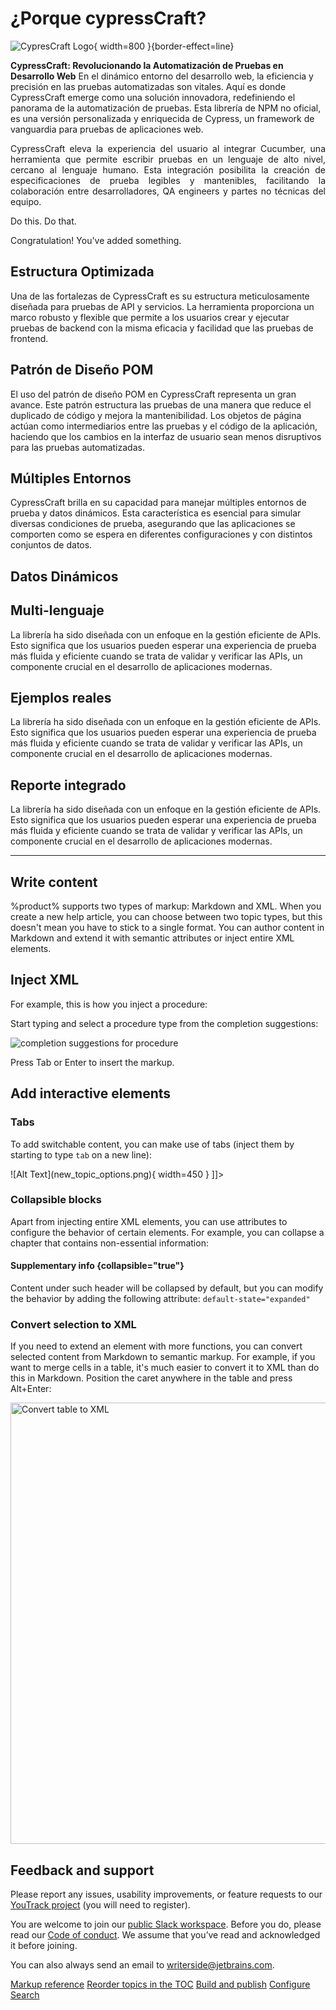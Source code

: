# ¿Porque cypressCraft?

![CypresCraft Logo](cypress_craft_definition.png){ width=800 }{border-effect=line}

**CypressCraft: Revolucionando la Automatización de Pruebas en Desarrollo Web**
En el dinámico entorno del desarrollo web, la eficiencia y precisión en las pruebas automatizadas son vitales. Aquí es donde CypressCraft emerge como una solución innovadora, redefiniendo el panorama de la automatización de pruebas. Esta librería de NPM no oficial, es una versión personalizada y enriquecida de Cypress, un framework de vanguardia para pruebas de aplicaciones web.


<chapter title="Integración con cucumber" id="default-chapter-id">
<procedure id="default-chapter-id2" type="choices">
<p style="text-align: justify;">CypressCraft eleva la experiencia del usuario al integrar Cucumber, una herramienta que permite escribir pruebas en un lenguaje de alto nivel, cercano al lenguaje humano. Esta integración posibilita la creación de especificaciones de prueba legibles y mantenibles, facilitando la colaboración entre desarrolladores, QA engineers y partes no técnicas del equipo.</p>
   <step>Do this.</step>
   <step>Do that.</step>
   <p>Congratulation! You've added something.</p>
</procedure>
</chapter>


## Estructura Optimizada
Una de las fortalezas de CypressCraft es su estructura meticulosamente diseñada para pruebas de API y servicios. La herramienta proporciona un marco robusto y flexible que permite a los usuarios crear y ejecutar pruebas de backend con la misma eficacia y facilidad que las pruebas de frontend.

## Patrón de Diseño POM
El uso del patrón de diseño POM en CypressCraft representa un gran avance. Este patrón estructura las pruebas de una manera que reduce el duplicado de código y mejora la mantenibilidad. Los objetos de página actúan como intermediarios entre las pruebas y el código de la aplicación, haciendo que los cambios en la interfaz de usuario sean menos disruptivos para las pruebas automatizadas.

## Múltiples Entornos 
CypressCraft brilla en su capacidad para manejar múltiples entornos de prueba y datos dinámicos. Esta característica es esencial para simular diversas condiciones de prueba, asegurando que las aplicaciones se comporten como se espera en diferentes configuraciones y con distintos conjuntos de datos.

## Datos Dinámicos

## Multi-lenguaje
La librería ha sido diseñada con un enfoque en la gestión eficiente de APIs. Esto significa que los usuarios pueden esperar una experiencia de prueba más fluida y eficiente cuando se trata de validar y verificar las APIs, un componente crucial en el desarrollo de aplicaciones modernas.

## Ejemplos reales
La librería ha sido diseñada con un enfoque en la gestión eficiente de APIs. Esto significa que los usuarios pueden esperar una experiencia de prueba más fluida y eficiente cuando se trata de validar y verificar las APIs, un componente crucial en el desarrollo de aplicaciones modernas.

## Reporte integrado
La librería ha sido diseñada con un enfoque en la gestión eficiente de APIs. Esto significa que los usuarios pueden esperar una experiencia de prueba más fluida y eficiente cuando se trata de validar y verificar las APIs, un componente crucial en el desarrollo de aplicaciones modernas.


---


## Write content
%product% supports two types of markup: Markdown and XML.
When you create a new help article, you can choose between two topic types, but this doesn't mean you have to stick to a single format.
You can author content in Markdown and extend it with semantic attributes or inject entire XML elements.

## Inject XML
For example, this is how you inject a procedure:

<procedure title="Inject a procedure" id="inject-a-procedure">
    <step>
        <p>Start typing and select a procedure type from the completion suggestions:</p>
        <img src="completion_procedure.png" alt="completion suggestions for procedure" border-effect="line"/>
    </step>
    <step>
        <p>Press <shortcut>Tab</shortcut> or <shortcut>Enter</shortcut> to insert the markup.</p>
    </step>
</procedure>

## Add interactive elements

### Tabs
To add switchable content, you can make use of tabs (inject them by starting to type `tab` on a new line):

<tabs>
    <tab title="Markdown">
        <code-block lang="plain text">![Alt Text](new_topic_options.png){ width=450 }</code-block>
    </tab>
    <tab title="Semantic markup">
        <code-block lang="xml">
            <![CDATA[<img src="new_topic_options.png" alt="Alt text" width="450px"/>]]></code-block>
    </tab>
</tabs>

### Collapsible blocks
Apart from injecting entire XML elements, you can use attributes to configure the behavior of certain elements.
For example, you can collapse a chapter that contains non-essential information:

#### Supplementary info {collapsible="true"}
Content under such header will be collapsed by default, but you can modify the behavior by adding the following attribute:
`default-state="expanded"`

### Convert selection to XML
If you need to extend an element with more functions, you can convert selected content from Markdown to semantic markup.
For example, if you want to merge cells in a table, it's much easier to convert it to XML than do this in Markdown.
Position the caret anywhere in the table and press <shortcut>Alt+Enter</shortcut>:

<img src="convert_table_to_xml.png" alt="Convert table to XML" width="706" border-effect="line"/>

## Feedback and support
Please report any issues, usability improvements, or feature requests to our
<a href="https://youtrack.jetbrains.com/newIssue?project=WRS">YouTrack project</a>
(you will need to register).

You are welcome to join our
<a href="https://join.slack.com/t/writerside/shared_invite/zt-1hnvxnl0z-Nc6RWXTppRI2Oc566vumYw">public Slack workspace</a>.
Before you do, please read our [Code of conduct](https://plugins.jetbrains.com/plugin/20158-writerside/docs/writerside-code-of-conduct.html).
We assume that you’ve read and acknowledged it before joining.

You can also always send an email to [writerside@jetbrains.com](mailto:writerside@jetbrains.com).

<seealso>
    <category ref="wrs">
        <a href="https://plugins.jetbrains.com/plugin/20158-writerside/docs/markup-reference.html">Markup reference</a>
        <a href="https://plugins.jetbrains.com/plugin/20158-writerside/docs/manage-table-of-contents.html">Reorder topics in the TOC</a>
        <a href="https://plugins.jetbrains.com/plugin/20158-writerside/docs/local-build.html">Build and publish</a>
        <a href="https://plugins.jetbrains.com/plugin/20158-writerside/docs/configure-search.html">Configure Search</a>
    </category>
</seealso>